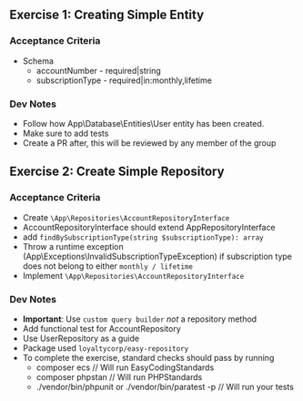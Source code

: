 ## Exercise 1: Creating Simple Entity

### Acceptance Criteria
- Schema
    - accountNumber - required|string
    - subscriptionType - required|in:monthly,lifetime

### Dev Notes
- Follow how App\Database\Entities\User entity has been created.
- Make sure to add tests
- Create a PR after, this will be reviewed by any member of the group

## Exercise 2: Create Simple Repository
### Acceptance Criteria
- Create ``\App\Repositories\AccountRepositoryInterface``
- AccountRepositoryInterface should extend AppRepositoryInterface
- add ``findBySubscriptionType(string $subscriptionType): array``
- Throw a runtime exception (App\Exceptions\InvalidSubscriptionTypeException) 
if subscription type does not belong to either ``monthly / lifetime``
- Implement ``\App\Repositories\AccountRepositoryInterface``

### Dev Notes
- **Important**: Use `custom query builder` *not* a repository method
- Add functional test for AccountRepository
- Use UserRepository as a guide 
- Package used `loyaltycorp/easy-repository`
- To complete the exercise, standard checks should pass by running
    - composer ecs // Will run EasyCodingStandards 
    - composer phpstan // Will run PHPStandards
    - ./vendor/bin/phpunit or ./vendor/bin/paratest -p // Will run your tests


